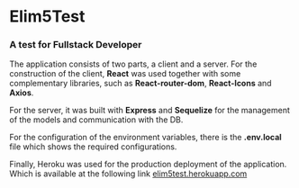 # Elim5Test

### A test for Fullstack Developer

The application consists of two parts, a client and a server. For the construction of the client, **React** was used together with some complementary libraries, such as **React-router-dom**, **React-Icons** and **Axios**.

For the server, it was built with **Express** and **Sequelize** for the management of the models and communication with the DB.

For the configuration of the environment variables, there is the **.env.local** file which shows the required configurations.

Finally, Heroku was used for the production deployment of the application. Which is available at the following link [elim5test.herokuapp.com](https://elim5test.herokuapp.com/)
